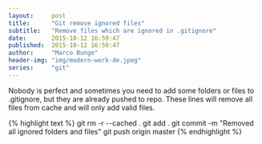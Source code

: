 ```yaml
---
layout:     post
title:      "Git remove ignored files"
subtitle:   "Remove files which are ignored in .gitignore"
date:       2015-10-12 16:59:47
published:  2015-10-12 16:59:47
author:     "Marco Bunge"
header-img: "img/modern-work-de.jpeg"
series:     "git"
---
```


Nobody is perfect and sometimes you need to add some folders or files to .gitignore, but they are already pushed to repo.
These lines will remove all files from cache and will only add valid files.

{% highlight text %}
git rm -r --cached . 
git add .
git commit -m "Removed all ignored folders and files"
git push origin master
{% endhighlight %}
